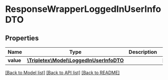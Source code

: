 # ResponseWrapperLoggedInUserInfoDTO

## Properties
Name | Type | Description | Notes
------------ | ------------- | ------------- | -------------
**value** | [**\Tripletex\Model\LoggedInUserInfoDTO**](LoggedInUserInfoDTO.md) |  | [optional] 

[[Back to Model list]](../../README.md#documentation-for-models) [[Back to API list]](../../README.md#documentation-for-api-endpoints) [[Back to README]](../../README.md)

